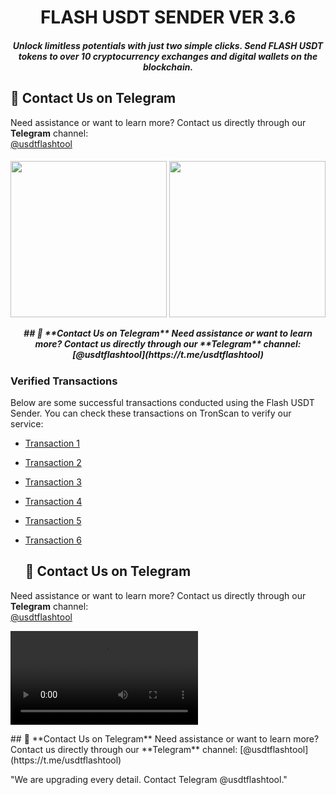 <h1 align="center">FLASH USDT SENDER VER 3.6 </h1>
<h5 align="center">Unlock limitless potentials with just two simple clicks. Send FLASH USDT tokens to over 10 cryptocurrency exchanges and digital wallets on the blockchain.</h5>

## 💬 **Contact Us on Telegram**
Need assistance or want to learn more? Contact us directly through our **Telegram** channel:  
[@usdtflashtool](https://t.me/usdtflashtool)

<p align="center">
 <h5 align="center">
  
  [<img width="250" src="https://i.ibb.co.com/6RTkQMT/Screenshot-2024-10-20-12-33-54-431-com-wallet-crypto-trustapp.jpg">](https://t.me/usdtflashtool)
  [<img width="250" src="https://i.ibb.co.com/R4GNnhj/Screenshot-2024-10-20-12-34-13-931-com-wallet-crypto-trustapp.jpg">](https://t.me/usdtflashtool)

</p>
## 💬 **Contact Us on Telegram**
Need assistance or want to learn more? Contact us directly through our **Telegram** channel:  
[@usdtflashtool](https://t.me/usdtflashtool)

### **Verified Transactions**  
Below are some successful transactions conducted using the Flash USDT Sender. You can check these transactions on TronScan to verify our service:  

- [Transaction 1](https://tronscan.org/#/transaction/36ae47718d02bd52fd964b4ca1d34a07aaf99fbf85a8d8ef761164e8fd7e6df9)  
- [Transaction 2](https://tronscan.org/#/transaction/f6b8603764fd095f2f3b3f810508a33256e4a85c75f81a9def8625223c9a2de5)  
- [Transaction 3](https://tronscan.org/#/transaction/9a5daef95d0ef77417afff2f36226f1e34b90ef98747533a1d7c3455f7332f9c)  
- [Transaction 4](https://tronscan.org/#/transaction/45ee6efee3d056d01b72f17d940d6ff0c3f421e89accf2e6a2e7cecab570d71b)  
- [Transaction 5](https://tronscan.org/#/transaction/e0ca53a385041b7284bed27bfc5821d7d3d545fea0b121b5e5a596c6cd13acc5)  
- [Transaction 6](https://tronscan.org/#/transaction/4eb559e1dce2a9ec6fd67cebd7db8dca07d429a3287912f09258040ac14388a7)

  ## 💬 **Contact Us on Telegram**
Need assistance or want to learn more? Contact us directly through our **Telegram** channel:  
[@usdtflashtool](https://t.me/usdtflashtool)


<p align="center">



  <video src="https://github.com/user-attachments/assets/1faff8f5-982c-49c2-b7b3-44dfc9b73004
" width="300" />
</p>
   ## 💬 **Contact Us on Telegram**
Need assistance or want to learn more? Contact us directly through our **Telegram** channel:  
[@usdtflashtool](https://t.me/usdtflashtool)

"We are upgrading every detail. Contact Telegram @usdtflashtool."
